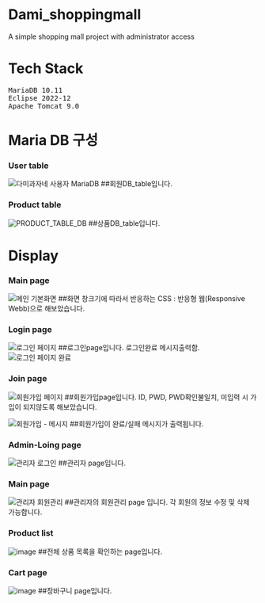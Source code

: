 # Dami_shoppingmall
A simple shopping mall project with administrator access

# Tech Stack
<pre>
MariaDB 10.11
Eclipse 2022-12
Apache Tomcat 9.0
</pre>
# Maria DB 구성
### User table
![다미과자네 사용자 MariaDB](https://user-images.githubusercontent.com/90494150/228307448-f2722ec8-ab61-4ea0-8a6b-52c045c43357.png)
##회원DB_table입니다.

### Product table
![PRODUCT_TABLE_DB](https://user-images.githubusercontent.com/90494150/230825684-1311aac5-f42d-49f8-839c-b3f11cb367ac.png)
##상품DB_table입니다.


# Display
### Main page
![메인 기본화면](https://user-images.githubusercontent.com/90494150/228305839-36defeae-0a1f-46f8-ada1-28789a05a406.png)
##화면 창크기에 따라서 반응하는 CSS : 반응형 웹(Responsive Webb)으로 해보았습니다.

### Login page
![로그인 페이지](https://user-images.githubusercontent.com/90494150/228306288-051c59b2-861f-447d-9f90-82cbed6aa665.png)
##로그인page입니다. 로그인완료 메시지출력함.
![로그인 페이지 완료](https://user-images.githubusercontent.com/90494150/228306679-f9ec619f-e539-4afb-b905-ce7e678f3793.png)

### Join page
![회원가입 페이지](https://user-images.githubusercontent.com/90494150/228306762-1bec2cec-2865-4ee5-9834-b9f551b28b8b.png)
##회원가입page입니다. ID, PWD, PWD확인불일치, 미입력 시 가입이 되지않도록 해보았습니다.

![회원가입 - 메시지](https://user-images.githubusercontent.com/90494150/228307046-f90b845a-2e59-47b1-9eb5-dc1cf3fb8783.png)
##회원가입이 완료/실패 메시지가 출력됩니다.

### Admin-Loing page
![관리자 로그인](https://user-images.githubusercontent.com/90494150/228307610-3c79893e-1e3e-47c5-82b2-e9f78711faef.png)
##관리자 page입니다.

### Main page
![관리자 회원관리](https://user-images.githubusercontent.com/90494150/228307800-e6176c84-1dba-4c04-8ecc-0c7123ba413e.png)
##관리자의 회원관리 page 입니다. 각 회원의 정보 수정 및 삭제 가능합니다.

### Product list
![image](https://user-images.githubusercontent.com/90494150/230825482-0613de62-2e36-4515-85a5-4c0db87fb39d.png)
##전체 상품 목록을 확인하는 page입니다.

### Cart page
![image](https://user-images.githubusercontent.com/90494150/231127338-8549661e-559e-435d-abf8-b50646ac0ebc.png)
##장바구니 page입니다. 
